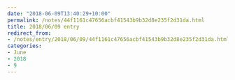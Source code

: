```yaml
---
date: "2018-06-09T13:40:29+10:00"
permalink: /notes/44f1161c47656acbf41543b9b32d8e235f2d31da.html
title: 2018/06/09 entry
redirect_from:
- /notes/entry/2018/06/09/44f1161c47656acbf41543b9b32d8e235f2d31da.html
categories:
- June
- 2018
- 9
---
```

